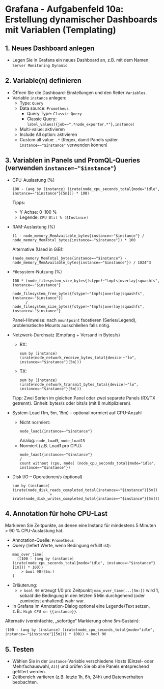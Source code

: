 # Grafana - Aufgabenfeld 10a: Erstellung dynamischer Dashboards mit Variablen (Templating)

## 1. Neues Dashboard anlegen
- Legen Sie in Grafana ein neues Dashboard an, z.B. mit dem Namen `Server Monitoring Dynamic`.

## 2. Variable(n) definieren
- Öffnen Sie die Dashboard-Einstellungen und den Reiter `Variables`.
- Variable `instance` anlegen:
  - Type: `Query`
  - Data source: `Prometheus`
    - Query Type: `Classic Query`
    - Classic Query: `label_values({job=~".*node_exporter.*"},instance)`
  - Multi-value: aktivieren
  - Include All option: aktivieren
  - Custom all value: `.*` (Regex, damit Panels später `instance=~"$instance"` verwenden können)

## 3. Variablen in Panels und PromQL-Queries (verwenden `instance=~"$instance"`)

- CPU-Auslastung (%)
  ```promql
  100 - (avg by (instance) (irate(node_cpu_seconds_total{mode="idle", instance=~"$instance"}[5m])) * 100)
  ```
  Tipps:
  - Y-Achse: 0–100 %
  - Legende: `CPU Util % ($Instance)`

- RAM-Auslastung (%)
  ```promql
  (1 - node_memory_MemAvailable_bytes{instance=~"$instance"} / node_memory_MemTotal_bytes{instance=~"$instance"}) * 100
  ```
  Alternative (Used in GiB):
  ```promql
  (node_memory_MemTotal_bytes{instance=~"$instance"} - node_memory_MemAvailable_bytes{instance=~"$instance"}) / 1024^3
  ```

- Filesystem-Nutzung (%)
  ```promql
  100 * (node_filesystem_size_bytes{fstype!~"tmpfs|overlay|squashfs", instance=~"$instance"}
        - node_filesystem_free_bytes{fstype!~"tmpfs|overlay|squashfs", instance=~"$instance"})
        / node_filesystem_size_bytes{fstype!~"tmpfs|overlay|squashfs", instance=~"$instance"}
  ```
  Panel-Hinweise: nach `mountpoint` facetieren (Series/Legend), problematische Mounts ausschließen falls nötig.

- Netzwerk-Durchsatz (Empfang + Versand in Bytes/s)
  - RX:
    ```promql
    sum by (instance) (irate(node_network_receive_bytes_total{device!~"lo", instance=~"$instance"}[5m]))
    ```
  - TX:
    ```promql
    sum by (instance) (irate(node_network_transmit_bytes_total{device!~"lo", instance=~"$instance"}[5m]))
    ```
  Tipp: Zwei Serien im gleichen Panel oder zwei separete Panels (RX/TX getrennt). Einheit: bytes/s oder bits/s (mit 8 multiplizieren).

- System-Load (1m, 5m, 15m) – optional normiert auf CPU-Anzahl
  - Nicht normiert:
    ```promql
    node_load1{instance=~"$instance"}
    ```
    Analog: `node_load5`, `node_load15`
  - Normiert (z.B. Load1 pro CPU):
    ```promql
    node_load1{instance=~"$instance"}
    /
    count without (cpu, mode) (node_cpu_seconds_total{mode="idle", instance=~"$instance"})
    ```

- Disk I/O – Operationen/s (optional)
  ```promql
  sum by (instance) (irate(node_disk_reads_completed_total{instance=~"$instance"}[5m])
                   + irate(node_disk_writes_completed_total{instance=~"$instance"}[5m]))
  ```

## 4. Annotation für hohe CPU-Last
Markieren Sie Zeitpunkte, an denen eine Instanz für mindestens 5 Minuten > 90 % CPU-Auslastung hat.

- Annotation-Quelle: `Prometheus`
- Query (liefert Werte, wenn Bedingung erfüllt ist):
  ```promql
  max_over_time(
    ((100 - (avg by (instance) (irate(node_cpu_seconds_total{mode="idle", instance=~"$instance"}[1m])) * 100))
      > bool 90)[5m:]
  )
  ```
- Erläuterung:
  - `> bool 90` erzeugt 1/0 pro Zeitpunkt; `max_over_time(...[5m:])` wird 1, sobald die Bedingung in den letzten 5 Min durchgehend (oder zumindest anhaltend) wahr war.
- In Grafana im Annotation-Dialog optional eine Legende/Text setzen, z. B.: `High CPU on {{instance}}`.

Alternativ (vereinfachte, „sofortige“ Markierung ohne 5m-Sustain):
```promql
(100 - (avg by (instance) (irate(node_cpu_seconds_total{mode="idle", instance=~"$instance"}[5m])) * 100)) > bool 90
```

## 5. Testen
- Wählen Sie in der `instance`-Variable verschiedene Hosts (Einzel- oder Mehrfachauswahl, `All`) und prüfen Sie ob alle Panels entsprechend gefiltert werden.
- Zeitbereich variieren (z.B. letzte 1h, 6h, 24h) und Datenverhalten beobachten.
